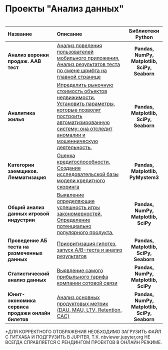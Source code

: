 
# Проекты "Анализ данных" <h1> 
| Название | Описание | Библиотеки Python |
| :-------------------- | :--------------------- |:---------------------------:|
| **Анализ воронки продаж. AAB тест** | [Анализ поведения пользователей мобильного приложения. Анализ результатов теста по смене шрифта на главной странице](https://nbviewer.jupyter.org/github/bayk0v/Y.Praktikum/blob/master/funel-sborka-2.ipynb) | **Pandas, NumPy, Matplotlib, SciPy, Seaborn** |
| **Аналитика жилья** | [Ипределить рыночную стоимость объектов недвижимости. Установить параметры, которые позволят построить автоматизированную систему: она отследит аномалии и мошенническую деятельность.](https://nbviewer.jupyter.org/github/bayk0v/Y.Praktikum/blob/master/rooms.ipynb) | **Pandas, Matplotlib, SciPy, Seaborn** |
| **Категории заемщиков. Лемматизация** | [Оценка кредитоспособности. Создание исследовательской базы модели кредитного скоринга](https://nbviewer.jupyter.org/github/bayk0v/Y.Praktikum/blob/master/scoring.ipynb) | **Pandas, Matplotlib, PyMystem3** |
| **Общий анализ данных игровой индустрии**  | [Выявление определяющие успешность игры закономерностей. Определение потенциально популярного продукта.](https://nbviewer.jupyter.org/github/bayk0v/Y.Praktikum/blob/master/sborka_1.ipynb) | **Pandas, NumPy, Matplotlib, SciPy** |
| **Проведение AБ теста на размеченных данных** | [Приоритизация гипотез, запуск A/B-теста и анализ результатов](https://nbviewer.jupyter.org/github/bayk0v/Y.Praktikum/blob/master/abtest_final.ipynb) | **Pandas, Matplotlib, SciPy, Seaborn** |
| **Статистический анализ данных** | [Выявление самого прибыльного тарифа компании сотовой связи](https://nbviewer.jupyter.org/github/bayk0v/Y.Praktikum/blob/master/megalain.ipynb) | **Pandas, NumPy, Matplotlib, SciPy** |
| **Юнит-экономика сервиса продажи онлайн билетов**  | [Анализ основных продуктовых метрик (DAU, MAU, LTV, Retention, CAC)](https://nbviewer.jupyter.org/github/bayk0v/Y.Praktikum/blob/master/ltv_02.ipynb) | **Pandas, NumPy, Matplotlib, SciPy, Seaborn** |
 *ДЛЯ КОРРЕКТНОГО ОТОБРАЖЕНИЯ НЕОБХОДИМО ЗАГРУЗИТЬ ФАЙЛ С ГИТХАБА И ПОДГРУЗИТЬ В JUPITER, Т.К. nbviewer.jupyter.org НЕ ВСЕГДА СПРАВЛЯЕТСЯ С РЕНДИНГОМ ПРОЕКТОВ В ОНЛАЙН РЕЖИМЕ.
